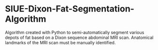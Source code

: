 # SIUE-Dixon-Fat-Segmentation-Algorithm
Algorithm created with Python to semi-automatically segment various depots of fat based on a Dixon sequence abdominal MRI scan. Anatomical landmarks of the MRI scan must be manually identified.
##